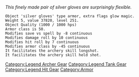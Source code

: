 *This finely made pair of silver gloves are surprisingly flexible.*

`Object 'silver gloves' type armor, extra flags glow magic.`  
`Weight 5, value 37820, level 251.`  
`Object Quality (1000 / 1000 hps)`  
`Armor class is 50.`  
`Modifies save vs spell by -8 continuous`  
`Modifies damage roll by 10 continuous`  
`Modifies hit roll by 7 continuous`  
`Modifies armor class by -45 continuous`  
`It facilitates the archery skill longshot.`  
`It facilitates the archery skill held shot.`

[Category:Legend Archer Gear](Category:Legend_Archer_Gear "wikilink")
[Category:Legend Tank Gear](Category:Legend_Tank_Gear "wikilink")
[Category:Legend Hit Gear](Category:Legend_Hit_Gear "wikilink")
[Category:Armor](Category:Armor "wikilink")
